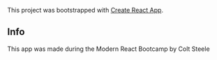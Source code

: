 This project was bootstrapped with [Create React App](https://github.com/facebook/create-react-app).

## Info
This app was made during the Modern React Bootcamp by Colt Steele
